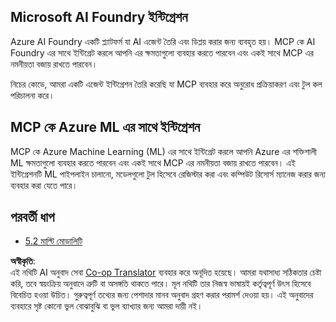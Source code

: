 <!--
CO_OP_TRANSLATOR_METADATA:
{
  "original_hash": "33daea2e41ef7635cf13c41d6a3ea773",
  "translation_date": "2025-07-14T00:05:03+00:00",
  "source_file": "05-AdvancedTopics/mcp-integration/README.md",
  "language_code": "bn"
}
-->
## Microsoft AI Foundry ইন্টিগ্রেশন

Azure AI Foundry একটি প্ল্যাটফর্ম যা AI এজেন্ট তৈরি এবং ডিপ্লয় করার জন্য ব্যবহৃত হয়। MCP কে AI Foundry এর সাথে ইন্টিগ্রেট করলে আপনি এর ক্ষমতাগুলো ব্যবহার করতে পারবেন এবং একই সাথে MCP এর নমনীয়তা বজায় রাখতে পারবেন।

নিচের কোডে, আমরা একটি এজেন্ট ইন্টিগ্রেশন তৈরি করেছি যা MCP ব্যবহার করে অনুরোধ প্রক্রিয়াকরণ এবং টুল কল পরিচালনা করে।

## MCP কে Azure ML এর সাথে ইন্টিগ্রেশন

MCP কে Azure Machine Learning (ML) এর সাথে ইন্টিগ্রেট করলে আপনি Azure এর শক্তিশালী ML ক্ষমতাগুলো ব্যবহার করতে পারবেন এবং একই সাথে MCP এর নমনীয়তা বজায় রাখতে পারবেন। এই ইন্টিগ্রেশনটি ML পাইপলাইন চালানো, মডেলগুলো টুল হিসেবে রেজিস্টার করা এবং কম্পিউট রিসোর্স ম্যানেজ করার জন্য ব্যবহার করা যেতে পারে।

## পরবর্তী ধাপ

- [5.2 মাল্টি মোডালিটি](../mcp-multi-modality/README.md)

**অস্বীকৃতি**:  
এই নথিটি AI অনুবাদ সেবা [Co-op Translator](https://github.com/Azure/co-op-translator) ব্যবহার করে অনূদিত হয়েছে। আমরা যথাসাধ্য সঠিকতার চেষ্টা করি, তবে স্বয়ংক্রিয় অনুবাদে ত্রুটি বা অসঙ্গতি থাকতে পারে। মূল নথিটি তার নিজস্ব ভাষায়ই কর্তৃত্বপূর্ণ উৎস হিসেবে বিবেচিত হওয়া উচিত। গুরুত্বপূর্ণ তথ্যের জন্য পেশাদার মানব অনুবাদ গ্রহণ করার পরামর্শ দেওয়া হয়। এই অনুবাদের ব্যবহারে সৃষ্ট কোনো ভুল বোঝাবুঝি বা ভুল ব্যাখ্যার জন্য আমরা দায়ী নই।
